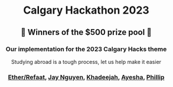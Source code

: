 <div align="center">
  <h1> Calgary Hackathon 2023 </h1>
  <h2> 🥳 Winners of the $500 prize pool 🥳 </h2>
  <h3> Our implementation for the 2023 Calgary Hacks theme</h3>
  <p>Studying abroad is a tough process, let us help make it easier</p>
</div>

<div align="center">
  <h3>
    <a href="https://github.com/Ether2003">Ether/Refaat</a>,
    <a href="https://github.com/HongDucAnhNguyen">Jay Nguyen</a>,
    <a href="https://github.com/KhadeejaAbbas">Khadeejah</a>,
    <a href="https://github.com/akhalil95">Ayesha</a>,
    <a href="https://github.com/benjysboxers">Phillip</a>
  </h3>
</div>

